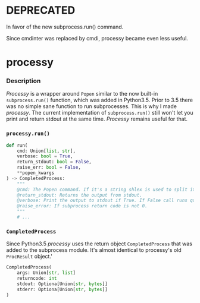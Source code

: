 # DEPRECATED

In favor of the new subprocess.run() command.

Since cmdinter was replaced by cmdi, processy became even less useful.

# processy

### Description

*Processy* is a wrapper around `Popen` similar to the now built-in `subprocess.run()` function, which was added in Python3.5. Prior to 3.5 there was no simple sane function to run subprocesses. This is why I made *processy*.  The current implementation of `subprocess.run()` still won't let you print and return stdout at the same time. *Processy*  remains useful for that.

### `processy.run()`
```python
def run(
    cmd: Union[list, str],
    verbose: bool = True,
    return_stdout: bool = False,
    raise_err: bool = False,
    **popen_kwargs
) -> CompletedProcess:
    """
    @cmd: The Popen command. If it's a string shlex is used to split it.
    @return_stdout: Returns the output from stdout.
    @verbose: Print the output to stdout if True. If False call runs quite.
    @raise_error: If subprocess return code is not 0.
    """
    # ...
```
    
### `CompletedProcess`

Since Python3.5 *processy* uses the return object `CompletedProcess` that was added to the subprocess module. It's almost identical to processy's old `ProcResult` object.'

```python
CompletedProcess(
    args: Union[str, list]
    returncode: int
    stdout: Optiona[Union[str, bytes]]
    stderr: Optiona[Union[str, bytes]]
)
```
